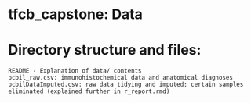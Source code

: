 # tfcb_capstone: Data
	
# Directory structure and files:
	README - Explanation of data/ contents
	pcbil_raw.csv: immunohistochemical data and anatomical diagnoses
	pcbilDataImputed.csv: raw data tidying and imputed; certain samples eliminated (explained further in r_report.rmd)